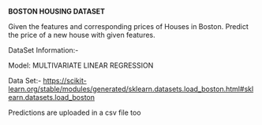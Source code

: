 **BOSTON HOUSING DATASET**

Given the features and corresponding prices of Houses in Boston. Predict the price of a new house with given features. 

DataSet Information:- 

Model: MULTIVARIATE LINEAR REGRESSION

Data Set:- https://scikit-learn.org/stable/modules/generated/sklearn.datasets.load_boston.html#sklearn.datasets.load_boston

Predictions are uploaded in a csv file too
